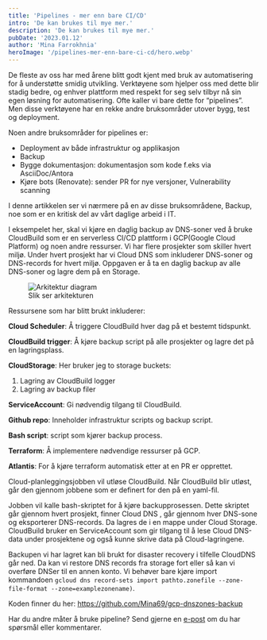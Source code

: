 ```yaml
---
title: 'Pipelines - mer enn bare CI/CD'
intro: 'De kan brukes til mye mer.'
description: 'De kan brukes til mye mer.'
pubDate: '2023.01.12'
author: 'Mina Farrokhnia'
heroImage: '/pipelines-mer-enn-bare-ci-cd/hero.webp'
---
```


De fleste av oss har med årene blitt godt kjent med bruk av automatisering for å understøtte smidig utvikling. Verktøyene som hjelper oss med dette blir stadig bedre, og enhver plattform med respekt for seg selv tilbyr nå sin egen løsning for automatisering. Ofte kaller vi bare dette for “pipelines”. Men disse verktøyene har en rekke andre bruksområder utover bygg, test og deployment.

Noen andre bruksområder for pipelines er:

- Deployment av både infrastruktur og applikasjon
- Backup
- Bygge dokumentasjon: dokumentasjon som kode f.eks via AsciiDoc/Antora
- Kjøre bots (Renovate): sender PR for nye versjoner, Vulnerability scanning

I denne artikkelen ser vi nærmere på en av disse bruksområdene, Backup, noe som er en kritisk del av vårt daglige arbeid i IT.

I eksempelet her, skal vi kjøre en daglig backup av DNS-soner ved å bruke CloudBuild som er en serverless CI/CD plattform i GCP(Google Cloud Platform) og noen andre ressurser. Vi har flere prosjekter som skiller hvert miljø. Under hvert prosjekt har vi Cloud DNS som inkluderer DNS-soner og DNS-records for hvert miljø. Oppgaven er å ta en daglig backup av alle DNS-soner og lagre dem på en Storage.

<figure>
  <img alt="Arkitektur diagram" src="/pipelines-mer-enn-bare-ci-cd/arkitektur.webp">
  <figcaption>Slik ser arkitekturen</figcaption>
</figure>

Ressursene som har blitt brukt inkluderer:

**Cloud Scheduler**: Å triggere  CloudBuild hver dag på et bestemt tidspunkt.

**CloudBuild trigger**: Å kjøre backup script på alle prosjekter og lagre det på en lagringsplass.

**CloudStorage**: Her bruker jeg to storage buckets:
1. Lagring av CloudBuild logger
2. Lagring av backup filer

**ServiceAccount**: Gi nødvendig tilgang til CloudBuild.

**Github repo**: Inneholder infrastruktur scripts og backup script.

**Bash script**: script som kjører backup process.

**Terraform**: Å implementere nødvendige ressurser på GCP.

**Atlantis**: For å kjøre terraform automatisk etter at en PR er opprettet.

Cloud-planleggingsjobben vil utløse CloudBuild. Når CloudBuild blir utløst, går den gjennom jobbene som er definert for den på en yaml-fil.

Jobben vil kalle bash-skriptet for å kjøre backupprosessen. Dette skriptet går gjennom hvert prosjekt, finner Cloud DNS , går gjennom hver DNS-sone og eksporterer DNS-records. Da lagres de i en mappe under Cloud Storage. CloudBuild bruker en ServiceAccount som gir tilgang til å lese Cloud DNS-data under prosjektene og også kunne skrive data på Cloud-lagringene.

Backupen vi har lagret kan bli brukt for disaster recovery i tilfelle CloudDNS går ned. Da kan vi restore DNS records fra storage fort eller så kan vi overføre DNSer til en annen konto. Vi behøver bare kjøre import kommandoen `gcloud dns record-sets import pathto.zonefile --zone-file-format --zone=examplezonename)`.

Koden finner du her: https://github.com/Mina69/gcp-dnszones-backup

Har du andre måter å bruke pipeline? Send gjerne en [e-post](mailto:mfa@capraconsulting.no) om du har spørsmål eller kommentarer.
